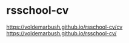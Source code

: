 # rsschool-cv

https://voldemarbush.github.io/rsschool-cv/cv
https://voldemarbush.github.io/rsschool-cv/
